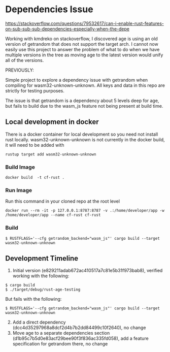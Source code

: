 # Dependencies Issue
https://stackoverflow.com/questions/79532617/can-i-enable-rust-features-on-sub-sub-sub-dependencies-especially-when-the-depe

Working with kmdreko on stackoverflow, I discovered age is using an old version of getrandom that does not support the target arch.  I cannot now easily use this project to answer the problem of what to do when we have multiple versions in the tree as moving age to the latest version would unify all of the versions.

PREVIOUSLY:

Simple project to explore a dependency issue with getrandom when compiling for wasm32-unknown-unknown.  All keys and data in this repo are strictly for testing purposes.  

The issue is that getrandom is a dependency about 5 levels deep for age, but fails to build due to the wasm_js feature not being present at build time.

## Local development in docker
There is a docker container for local development so you need not install rust locally.  wasm32-unknown-unknown is not currently in the docker build, it will need to be added with 
```
rustup target add wasm32-unknown-unknown
```


### Build Image
```
docker build  -t cf-rust .
```
### Run Image
Run this command in your cloned repo at the root level
```
docker run --rm -it -p 127.0.0.1:8787:8787 -v .:/home/developer/app -w /home/developer/app --name cf-rust cf-rust
```
### Build
```
$ RUSTFLAGS='--cfg getrandom_backend="wasm_js"' cargo build --target wasm32-unknown-unknown
```

## Development Timeline

1. Initial version (e829211adab672ac410517a7c81e5b31f973bab8), verified working with the following:
```
$ cargo build
$ ./target/debug/rust-age-testing
```
But fails with the following:
```
$ RUSTFLAGS='--cfg getrandom_backend="wasm_js"' cargo build --target wasm32-unknown-unknown
```
2. Add a direct dependency (dcc4d35297968a8dcf2d4b7b2dd84499c10f2640), no change
3. Move age to a separate dependencies section (d1b95c7b5d0e83acf29bee90f3f836ac335fd058), add a feature specification for getrandom there, no change


